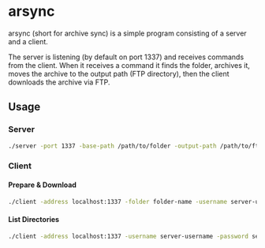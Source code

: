 # arsync
arsync (short for archive sync) is a simple program consisting of a server and a client.

The server is listening (by default on port 1337) and receives commands from the client.
When it receives a command it finds the folder, archives it, moves the archive to the output path (FTP directory),
then the client downloads the archive via FTP.

## Usage
### Server
```bash
./server -port 1337 -base-path /path/to/folder -output-path /path/to/ftp -username server-username -password server-password
```

### Client 
#### Prepare & Download
```bash
./client -address localhost:1337 -folder folder-name -username server-username -password server-password -ftp-username ftp-username -ftp-password ftp-password
```
#### List Directories
```bash
./client -address localhost:1337 -username server-username -password server-password -command list
```
